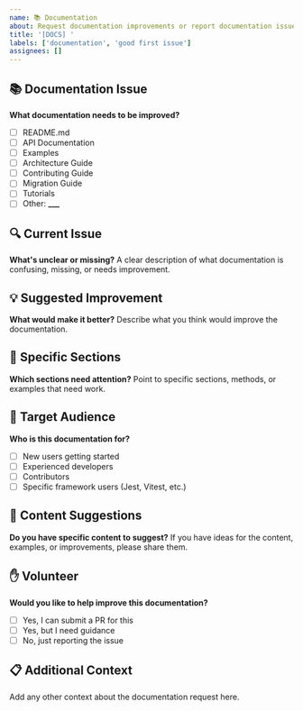 ```yaml
---
name: 📚 Documentation
about: Request documentation improvements or report documentation issues
title: '[DOCS] '
labels: ['documentation', 'good first issue']
assignees: []
---
```


## 📚 Documentation Issue

**What documentation needs to be improved?**

- [ ] README.md
- [ ] API Documentation
- [ ] Examples
- [ ] Architecture Guide
- [ ] Contributing Guide
- [ ] Migration Guide
- [ ] Tutorials
- [ ] Other: ****\_\_\_****

## 🔍 Current Issue

**What's unclear or missing?**
A clear description of what documentation is confusing, missing, or needs improvement.

## 💡 Suggested Improvement

**What would make it better?**
Describe what you think would improve the documentation.

## 📖 Specific Sections

**Which sections need attention?**
Point to specific sections, methods, or examples that need work.

## 🎯 Target Audience

**Who is this documentation for?**

- [ ] New users getting started
- [ ] Experienced developers
- [ ] Contributors
- [ ] Specific framework users (Jest, Vitest, etc.)

## 📝 Content Suggestions

**Do you have specific content to suggest?**
If you have ideas for the content, examples, or improvements, please share them.

## ✋ Volunteer

**Would you like to help improve this documentation?**

- [ ] Yes, I can submit a PR for this
- [ ] Yes, but I need guidance
- [ ] No, just reporting the issue

## 📋 Additional Context

Add any other context about the documentation request here.
